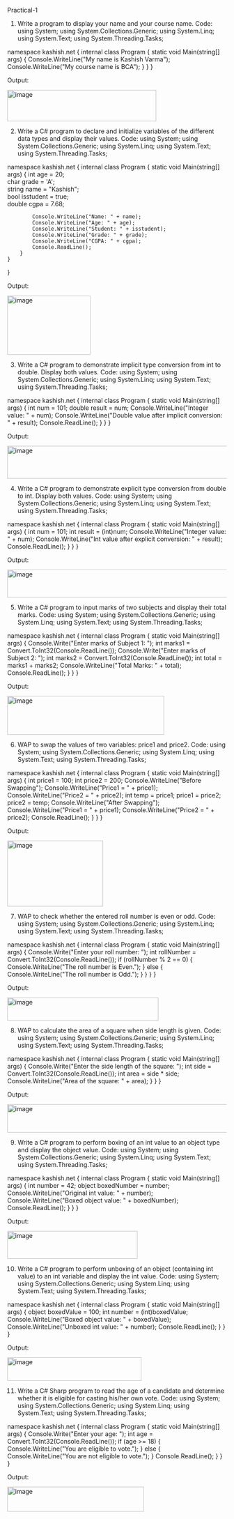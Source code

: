 Practical-1

1. Write a program to display your name and your course name.
Code:
using System;
using System.Collections.Generic;
using System.Linq;
using System.Text;
using System.Threading.Tasks;

namespace kashish.net
{
    internal class Program
    {
        static void Main(string[] args)
        {
            Console.WriteLine("My name is Kashish Varma");
            Console.WriteLine("My course name is BCA");
        }
    }
}

Output:

<img width="342" height="72" alt="image" src="https://github.com/user-attachments/assets/842e05e2-f5de-4df9-a71d-9122bbb49da2" />


2. Write a C# program to declare and initialize variables of the
different data types and display their values.
Code:
using System;
using System.Collections.Generic;
using System.Linq;
using System.Text;
using System.Threading.Tasks;

namespace kashish.net
{
    internal class Program
    {
        static void Main(string[] args)
        {
            int age = 20;               
            char grade = 'A';          
            string name = "Kashish";    
            bool isstudent = true;      
            double cgpa = 7.68;         

            Console.WriteLine("Name: " + name);
            Console.WriteLine("Age: " + age);
            Console.WriteLine("Student: " + isstudent);
            Console.WriteLine("Grade: " + grade);
            Console.WriteLine("CGPA: " + cgpa);
            Console.ReadLine();
        }
    }
}

Output:

<img width="191" height="136" alt="image" src="https://github.com/user-attachments/assets/4a527d12-1903-4111-817b-fb2843d2b90a" />


3. Write a C# program to demonstrate implicit type conversion from int to double. Display both values.
Code:
using System;
using System.Collections.Generic;
using System.Linq;
using System.Text;
using System.Threading.Tasks;

namespace kashish.net
{
    internal class Program
    {
        static void Main(string[] args)
        {
            int num = 101;
            double result = num;
            Console.WriteLine("Integer value: " + num);
            Console.WriteLine("Double value after implicit conversion: " + result);
            Console.ReadLine();
        }
    }
}

Output:  

<img width="536" height="75" alt="image" src="https://github.com/user-attachments/assets/21db64a2-1e41-47e3-8e12-7024bf578362" />


4. Write a C# program to demonstrate explicit type conversion from double to int. Display both values.
Code: using System;
using System.Collections.Generic;
using System.Linq;
using System.Text;
using System.Threading.Tasks;

namespace kashish.net
{
    internal class Program
    {
        static void Main(string[] args)
        {
            int num = 101;
            int result = (int)num;
            Console.WriteLine("Integer value: " + num);
            Console.WriteLine("Int value after explicit conversion: " + result);
            Console.ReadLine();
        }
    }
}

Output: 

<img width="514" height="64" alt="image" src="https://github.com/user-attachments/assets/fb596e82-e8bc-4fbc-a61b-87b26a9168c1" />


5. Write a C# program to input marks of two subjects and display their total marks.
Code: using System;
using System.Collections.Generic;
using System.Linq;
using System.Text;
using System.Threading.Tasks;

namespace kashish.net
{
    internal class Program
    {
        static void Main(string[] args)
        {
            Console.Write("Enter marks of Subject 1: ");
            int marks1 = Convert.ToInt32(Console.ReadLine());
            Console.Write("Enter marks of Subject 2: ");
            int marks2 = Convert.ToInt32(Console.ReadLine());
            int total = marks1 + marks2;
            Console.WriteLine("Total Marks: " + total);
            Console.ReadLine();
        }
    }
}

Output: 

<img width="360" height="89" alt="image" src="https://github.com/user-attachments/assets/ac98e459-4889-4c62-bf5b-7b1f9485ae6d" />


6. WAP to swap the values of two variables: price1 and price2.
Code: using System;
using System.Collections.Generic;
using System.Linq;
using System.Text;
using System.Threading.Tasks;

namespace kashish.net
{
    internal class Program
    {
        static void Main(string[] args)
        {
            int price1 = 100;
            int price2 = 200;
            Console.WriteLine("Before Swapping");
            Console.WriteLine("Price1 = " + price1);
            Console.WriteLine("Price2 = " + price2);
            int temp = price1;
            price1 = price2;
            price2 = temp;
            Console.WriteLine("After Swapping");
            Console.WriteLine("Price1 = " + price1);
            Console.WriteLine("Price2 = " + price2);
            Console.ReadLine();
        }
    }
}

Output:

<img width="220" height="151" alt="image" src="https://github.com/user-attachments/assets/e1cd51c2-145f-4aa3-b694-4bf91d888a68" />


7. WAP to check whether the entered roll number is even or odd.
Code: using System;
using System.Collections.Generic;
using System.Linq;
using System.Text;
using System.Threading.Tasks;

namespace kashish.net
{
    internal class Program
    {
        static void Main(string[] args)
        {
            Console.Write("Enter your roll number: ");
            int rollNumber = Convert.ToInt32(Console.ReadLine());
            if (rollNumber % 2 == 0)
            {
                Console.WriteLine("The roll number is Even.");
            }
            else
            {
                Console.WriteLine("The roll number is Odd.");
            }
        }
    }
}

Output: 

<img width="347" height="53" alt="image" src="https://github.com/user-attachments/assets/e90ccc29-ff7e-45f6-8f5e-b9e654b3e06d" />


8. WAP to calculate the area of a square when side length is given.
Code: using System;
using System.Collections.Generic;
using System.Linq;
using System.Text;
using System.Threading.Tasks;

namespace kashish.net
{
    internal class Program
    {
        static void Main(string[] args)
        {
            Console.Write("Enter the side length of the square: ");
            int side = Convert.ToInt32(Console.ReadLine());
            int area = side * side;
            Console.WriteLine("Area of the square: " + area);
        }
    }
}

Output: 

<img width="510" height="65" alt="image" src="https://github.com/user-attachments/assets/66ca6a1c-036d-4ffa-8fb7-bd383bd1f5a7" />


9. Write a C# program to perform boxing of an int value to an object type and display the object value.
Code: using System;
using System.Collections.Generic;
using System.Linq;
using System.Text;
using System.Threading.Tasks;

namespace kashish.net
{
    internal class Program
    {
        static void Main(string[] args)
        {
            int number = 42;
            object boxedNumber = number;
            Console.WriteLine("Original int value: " + number);
            Console.WriteLine("Boxed object value: " + boxedNumber);
            Console.ReadLine();
        }
    }
}

Output: 

<img width="299" height="64" alt="image" src="https://github.com/user-attachments/assets/d4d9c067-3f65-4316-b137-4e68a4e8528b" />


10. Write a C# program to perform unboxing of an object (containing int value) to an int variable and display the int value.
Code: using System;
using System.Collections.Generic;
using System.Linq;
using System.Text;
using System.Threading.Tasks;

namespace kashish.net
{
    internal class Program
    {
        static void Main(string[] args)
        {
            object boxedValue = 100;
            int number = (int)boxedValue;
            Console.WriteLine("Boxed object value: " + boxedValue);
            Console.WriteLine("Unboxed int value: " + number);
            Console.ReadLine();
        }
    }
}

Output:

<img width="308" height="54" alt="image" src="https://github.com/user-attachments/assets/0ed40094-3452-4585-a815-739a5b9e3b4e" />


11. Write a C# Sharp program to read the age of a candidate and determine whether it is eligible for casting his/her own vote.
Code: using System;
using System.Collections.Generic;
using System.Linq;
using System.Text;
using System.Threading.Tasks;

namespace kashish.net
{
    internal class Program
    {
        static void Main(string[] args)
        {
            Console.Write("Enter your age: ");
            int age = Convert.ToInt32(Console.ReadLine());
            if (age >= 18)
            {
                Console.WriteLine("You are eligible to vote.");
            }
            else
            {
                Console.WriteLine("You are not eligible to vote.");
            }
            Console.ReadLine();
        }
    }
}

Output:  

<img width="314" height="57" alt="image" src="https://github.com/user-attachments/assets/1e1c18d2-e609-4d61-9328-57ffddbf19ae" />
